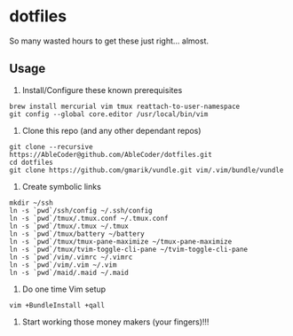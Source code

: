 dotfiles
========

So many wasted hours to get these just right... almost.

## Usage

1. Install/Configure these known prerequisites

  ```
  brew install mercurial vim tmux reattach-to-user-namespace
  git config --global core.editor /usr/local/bin/vim
  ```

1. Clone this repo (and any other dependant repos)

  ```
  git clone --recursive https://AbleCoder@github.com/AbleCoder/dotfiles.git
  cd dotfiles
  git clone https://github.com/gmarik/vundle.git vim/.vim/bundle/vundle
  ```

1. Create symbolic links

  ```
  mkdir ~/ssh
  ln -s `pwd`/ssh/config ~/.ssh/config
  ln -s `pwd`/tmux/.tmux.conf ~/.tmux.conf
  ln -s `pwd`/tmux/.tmux ~/.tmux
  ln -s `pwd`/tmux/battery ~/battery
  ln -s `pwd`/tmux/tmux-pane-maximize ~/tmux-pane-maximize
  ln -s `pwd`/tmux/tvim-toggle-cli-pane ~/tvim-toggle-cli-pane
  ln -s `pwd`/vim/.vimrc ~/.vimrc
  ln -s `pwd`/vim/.vim ~/.vim
  ln -s `pwd`/maid/.maid ~/.maid
  ```

1. Do one time Vim setup

  ```
  vim +BundleInstall +qall
  ```

1. Start working those money makers (your fingers)!!!
